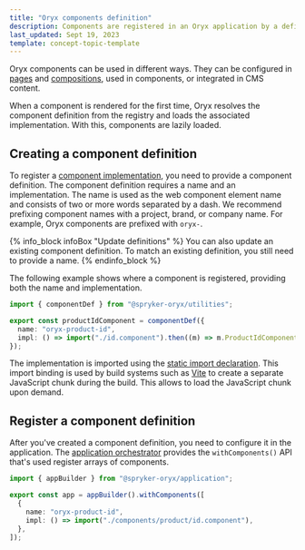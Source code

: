 ```yaml
---
title: "Oryx components definition"
description: Components are registered in an Oryx application by a definition file
last_updated: Sept 19, 2023
template: concept-topic-template
---
```


Oryx components can be used in different ways. They can be configured in [pages](/docs/scos/dev/front-end-development/{{page.version}}/oryx/building-pages/oryx-pages.html) and [compositions](/docs/scos/dev/front-end-development/{{page.version}}/oryx/building-pages/oryx-compositions.html), used in components, or integrated in CMS content.

When a component is rendered for the first time, Oryx resolves the component definition from the registry and loads the associated implementation. With this, components are lazily loaded.

## Creating a component definition

To register a [component implementation](/docs/scos/dev/front-end-development/{{page.version}}/oryx/building-components/component-implementation.html), you need to provide a component definition. The component definition requires a name and an implementation. The name is used as the web component element name and consists of two or more words separated by a dash. We recommend prefixing component names with a project, brand, or company name. For example, Oryx components are prefixed with `oryx-`.

{% info_block infoBox "Update definitions" %}
You can also update an existing component definition. To match an existing definition, you still need to provide a name.
{% endinfo_block %}

The following example shows where a component is registered, providing both the name and implementation.

```ts
import { componentDef } from "@spryker-oryx/utilities";

export const productIdComponent = componentDef({
  name: "oryx-product-id",
  impl: () => import("./id.component").then((m) => m.ProductIdComponent),
});
```

The implementation is imported using the [static import declaration](https://developer.mozilla.org/en-US/docs/Web/JavaScript/Reference/Statements/import). This import binding is used by build systems such as [Vite](https://vitejs.dev/) to create a separate JavaScript chunk during the build. This allows to load the JavaScript chunk upon demand.

## Register a component definition

After you've created a component definition, you need to configure it in the application. The [application orchestrator](/docs/scos/dev/front-end-development/{{page.version}}/oryx/building-applications/oryx-application-orchestration/oryx-application-orchestration.html) provides the `withComponents()` API that's used register arrays of components.

```ts
import { appBuilder } from "@spryker-oryx/application";

export const app = appBuilder().withComponents([
  {
    name: "oryx-product-id",
    impl: () => import("./components/product/id.component"),
  },
]);
```
